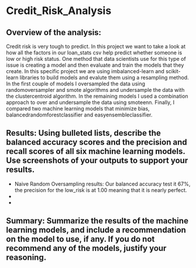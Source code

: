 # Credit_Risk_Analysis

## Overview of the analysis: 

Credit risk is very tough to predict. In this project we want to take a look at how all the factors in our loan_stats csv help predict whether someone is low or high risk status. One method that data scientists use for this type of issue is creating a model and then evaluate and train the models that they create. In this specific project we are using imbalanced-learn and scikit-learn libraries to build models and evalute them using a resampling method. In the first couple of models I oversampled the data using randomoversampler and smote algorithms and undersample the data with the clustercentroid algorithm. In the remaining models I used a combination approach to over and undersample the data using smoteenn. Finally, I compared two machine learning models that minimize bias, balancedrandomforestclassifier and easyensembleclassifier.

## Results: Using bulleted lists, describe the balanced accuracy scores and the precision and recall scores of all six machine learning models. Use screenshots of your outputs to support your results.

- Naive Random Oversampling results: Our balanced accuracy test it 67%, the precision for the low_risk is at 1.00 meaning that it is nearly perfect.
-
-

## Summary: Summarize the results of the machine learning models, and include a recommendation on the model to use, if any. If you do not recommend any of the models, justify your reasoning.
